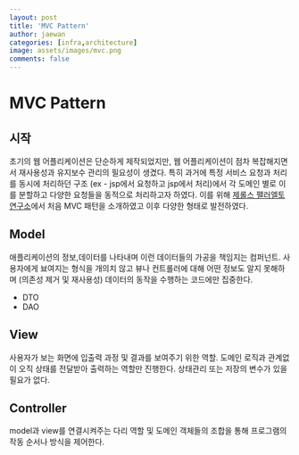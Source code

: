 ```yaml
---
layout: post
title: 'MVC Pattern'
author: jaewan
categories: [infra,architecture]
image: assets/images/mvc.png
comments: false
---
```


# MVC Pattern

## 시작
초기의 웹 어플리케이션은 단순하게 제작되었지만, 웹 어플리케이션이 점차 복잡해지면서 재사용성과 유지보수 관리의 필요성이 생겼다. 특히 과거에 특정 서비스 요청과 처리를 동시에 처리하던 구조 (ex - jsp에서 요청하고 jsp에서 처리)에서 각 도메인 별로 이를 분할하고 다양한 요청들을 동적으로 처리하고자 하였다. 이를 위해 [제롤스 팰러엘토 연구소](https://ko.wikipedia.org/wiki/%ED%8C%B0%EB%A1%9C%EC%95%A8%ED%86%A0_%EC%97%B0%EA%B5%AC%EC%86%8C)에서 처음 MVC 패턴을 소개하였고 이후 다양한 형태로 발전하였다.

## Model
애플리케이션의 정보,데이터를 나타내며 이런 데이터들의 가공을 책임지는 컴퍼넌트. 사용자에게 뵤여지는 형식을 개의치 않고 뷰나 컨트롤러에 대해 어떤 정보도 알지 못해하며 (의존성 제거 및 재사용성) 데이터의 동작을 수행하는 코드에만 집중한다.

* DTO
* DAO

## View
사용자가 보는 화면에 입출력 과정 및 결과를 보여주기 위한 역할. 도메인 로직과 관계없이 오직 상태를 전달받아 출력하는 역할만 진행한다. 상태관리 또는 저장의 변수가 있을 필요가 없다.

## Controller
model과 view를 연결시켜주는 다리 역할 및 도메인 객체들의 조합을 통해 프로그램의 작동 순서나 방식을 제어한다.